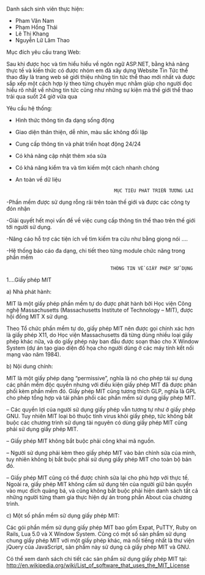 Danh sách sinh viên thực hiện:
   - Pham Văn Nam
   - Phạm Hồng Thái
   - Lê Thị Khang
   - Nguyễn Lữ Lâm Thao

Mục đích yêu cầu trang Web:

  Sau khi được học và tìm hiểu hiểu về ngôn ngữ ASP.NET, bằng khả năng thực tế và kiến thức có được nhóm em đã xây dựng Website Tin Tức thể thao đây là trang web sẽ giới thiệu những tin tức thể thao mới nhất và được sắp xếp một cách hợp lý theo từng chuyên mục nhằm giúp cho người đọc hiểu rõ nhất về những tin tức cũng như những sự kiện mà thế giới thể thao trải qua suốt 24 giờ vừa qua
  
  Yêu cầu hệ thống:
   
 - Hình thức thông tin đa dạng sống động
  
 - Giao diện thân thiện, dễ nhìn, màu sắc không đối lập
  
 - Cung cấp thông tin và phát triển hoạt động 24/24
  
 - Có khả năng cập nhật thêm xóa sửa
  
 - Có khả năng kiểm tra và tìm kiếm một cách nhanh chóng
  
 - An toàn về dữ liệu
 
                                           MỤC TIÊU PHÁT TRIỂN TƯƠNG LAI

-Phần mềm được sử dụng rỗng rãi trên toàn thế giới và được các công ty đón nhận

-Giải quyết hết mọi vấn đề về việc cung cấp thông tin thể thao trên thế giới tới người sử dụng.

-Nâng cáo hỗ trợ các tiện ích về tìm kiếm tra cứu như bằng giọng nói ....

-Hệ thống báo cáo đa dạng, chi tiết theo từng module chức năng trong phần mềm

 
                                          THÔNG TIN VỀ GIẤY PHÉP SỬ DỤNG
                                          
1….Giấy phép MIT

a) Nhà phát hành:

   MIT là một giấy phép phần mềm tự do được phát hành bởi Học viện Công nghệ Massachusetts (Massachusetts Institute of Technology – MIT), được hội đồng MIT X sử dụng.
   
   Theo Tổ chức phần mềm tự do, giấy phép MIT nên được gọi chính xác hơn là giấy phép X11, do Học viện Massachusetts đã từng dùng nhiều loại giấy phép khác nữa, và do giấy phép này ban đầu được soạn thảo cho X Window System (dự án tạo giao diện đồ họa cho người dùng ở các máy tính kết nối mạng vào năm 1984).
    
b) Nội dung chính:

   MIT là một giấy phép dạng “permissive”, nghĩa là nó cho phép tái sự dụng các phần mềm độc quyền nhưng với điều kiện giấy phép MIT đã được phân phối kèm phần mềm đó. Giấy phép MIT cũng tương thích GLP, nghĩa là GPL cho phép tổng hợp và tái phân phối các phần mềm sử dụng giấy phép MIT.
   
–  Các quyền lợi của người sử dụng giấy phép vẫn tương tự như ở giấy phép GNU. Tuy nhiên MIT loại bỏ thuộc tính virus khỏi giấy phép, tức không bắt buộc các chương trình sử dụng tài nguyên có dùng giấy phép MIT cũng phải sử dụng giấy phép MIT.

–  Giấy phép MIT không bắt buộc phải công khai mã nguồn.

–  Người sử dụng phải kèm theo giấy phép MIT vào bản chỉnh sửa của mình, tuy nhiên không bị bắt buộc phải sử dụng giấy phép MIT cho toàn bộ bản đó.

–  Giấy phép MIT cũng có thể được chỉnh sửa lại cho phù hợp với thực tế.
Ngoài ra, giấy phép MIT không cấm sử dụng tên của người giữ bản quyền vào mục đích quảng bá, và cũng không bắt buộc phải hiện danh sách tất cả những người từng tham gia thực hiện dự án trong phần About của chương trình.

c) Một số phần mềm sử dụng giấy phép MIT:

   Các gói phần mềm sử dụng giấy phép MIT bao gồm Expat, PuTTY, Ruby on Rails, Lua 5.0 và X Window System.
   Cũng có một số sản phẩm sử dụng chung giấy phép MIT với một giấy phép khác, mà nổi tiếng nhất là thư viện jQuery của JavaScript, sản phẩm này sử dụng cả giấy phép MIT và GNU.
    
Có thể xem danh sách chi tiết các sản phẩm sử dụng giấy phép MIT tại:
http://en.wikipedia.org/wiki/List_of_software_that_uses_the_MIT_License


                                             
                                             
                                            
